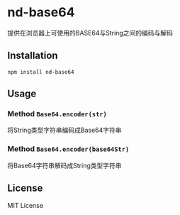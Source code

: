 # nd-base64
提供在浏览器上可使用的BASE64与String之间的编码与解码

## Installation
	npm install nd-base64

## Usage

### Method `Base64.encoder(str)`
将String类型字符串编码成Base64字符串

### Method `Base64.encoder(base64Str)`
将Base64字符串解码成String类型字符串

## License
MIT License
